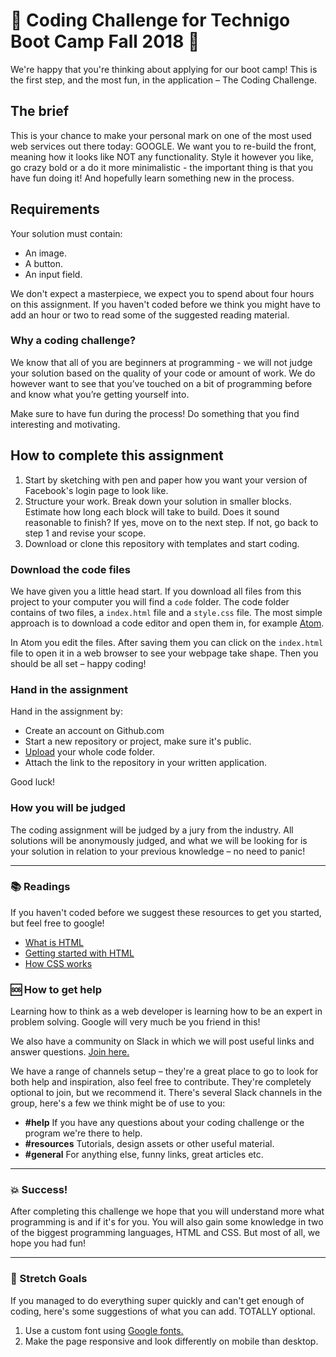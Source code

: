 # :star2: Coding Challenge for Technigo Boot Camp Fall 2018 :star2:

We're happy that you're thinking about applying for our boot camp! This is the first step, and the most fun, in the application – The Coding Challenge. 

## The brief

This is your chance to make your personal mark on one of the most used web services out there today: GOOGLE. We want you to re-build the front, meaning how it looks like NOT any functionality. Style it however you like, go crazy bold or a do it more minimalistic - the important thing is that you have fun doing it! And hopefully learn something new in the process.

## Requirements
Your solution must contain:
* An image.
* A button.
* An input field.

We don't expect a masterpiece, we expect you to spend about four hours on this assignment. If you haven't coded before we think you might have to add an hour or two to read some of the suggested reading material.


### Why a coding challenge?
We know that all of you are beginners at programming - we will not judge your solution based on the quality of your code or amount of work. We do however want to see that you’ve touched on a bit of programming before and know what you’re getting yourself into.

Make sure to have fun during the process! Do something that you find interesting and motivating.

## How to complete this assignment

1. Start by sketching with pen and paper how you want your version of Facebook's login page to look like.
1. Structure your work. Break down your solution in smaller blocks. Estimate how long each block will take to build. Does it sound reasonable to finish? If yes, move on to the next step. If not, go back to step 1 and revise your scope.
1. Download or clone this repository with templates and start coding.

### Download the code files

We have given you a little head start. If you download all files from this project to your computer you will find a `code` folder. The code folder contains of two files, a `index.html` file and a `style.css` file. The most simple approach is to download a code editor and open them in, for example [Atom](https://atom.io/).

In Atom you edit the files. After saving them you can click on the `index.html` file to open it in a web browser to see your webpage take shape. Then you should be all set – happy coding!

### Hand in the assignment

Hand in the assignment by:
* Create an account on Github.com
* Start a new repository or project, make sure it's public.
* [Upload](https://help.github.com/articles/adding-a-file-to-a-repository/) your whole code folder.
* Attach the link to the repository in your written application.

Good luck!

### How you will be judged
The coding assignment will be judged by a jury from the industry. All solutions will be anonymously judged, and what we will be looking for is your solution in relation to your previous knowledge – no need to panic!

---

### :books: Readings

If you haven't coded before we suggest these resources to get you started, but feel free to google!  

* [What is HTML](https://developer.mozilla.org/en-US/docs/Web/HTML)
* [Getting started with HTML](https://developer.mozilla.org/en-US/docs/Learn/HTML/Introduction_to_HTML/Getting_started)
* [How CSS works](https://developer.mozilla.org/en-US/docs/Learn/CSS/Introduction_to_CSS/How_CSS_works)

### :sos: How to get help
Learning how to think as a web developer is learning how to be an expert in problem solving. Google will very much be you friend in this!

We also have a community on Slack in which we will post useful links and answer questions. [Join here.](https://join.slack.com/t/technigo/shared_invite/enQtMjg1MzI1NDkzNTM2LWM0YmJmZDdkNTNjNzUwOGIxYTVjODY0YTYyMDVmOGY5NWQwODYzMTk0NTRlMzI0M2E4MDQ4ZTIyOWZhMDM2ZjE)

We have a range of channels setup – they're a great place to go to look for both help and inspiration, also feel free to contribute. They're completely optional to join, but we recommend it. There's several Slack channels in the group, here's a few we think might be of use to you:

* **#help** If you have any questions about your coding challenge or the program we're there to help.
* **#resources** Tutorials, design assets or other useful material.  
* **#general** For anything else, funny links, great articles etc. 

---

### :boom: Success!

After completing this challenge we hope that you will understand more what programming is and if it's for you. You will also gain some knowledge in two of the biggest programming languages, HTML and CSS. But most of all, we hope you had fun!

---

### :runner: Stretch Goals

If you managed to do everything super quickly and can't get enough of coding, here's some suggestions of what you can add. TOTALLY optional.

1. Use a custom font using [Google fonts.](https://fonts.google.com/?utm_source=google&utm_medium=cpc&utm_campaign=1001467%20%7C%20Material.IO%20%7C%20Global%20%7C%20en%20%7C%20Hybrid%20%7C%20Text%20%7C%20BKWS&utm_term=%7Bkeyword%7D&gclid=EAIaIQobChMItcCyxeaG2AIVwbYYCh3OtgmsEAAYASAAEgJ6O_D_BwE)
1. Make the page responsive and look differently on mobile than desktop.
